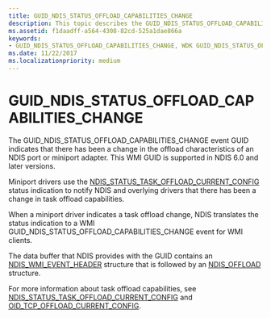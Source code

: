 ```yaml
---
title: GUID_NDIS_STATUS_OFFLOAD_CAPABILITIES_CHANGE
description: This topic describes the GUID_NDIS_STATUS_OFFLOAD_CAPABILITIES_CHANGE GUID for the NDIS WMI interface.
ms.assetid: f1daadff-a564-4308-82cd-525a1dae866a
keywords:
- GUID_NDIS_STATUS_OFFLOAD_CAPABILITIES_CHANGE, WDK GUID_NDIS_STATUS_OFFLOAD_CAPABILITIES_CHANGE network drivers
ms.date: 11/22/2017
ms.localizationpriority: medium
---
```


# GUID_NDIS_STATUS_OFFLOAD_CAPABILITIES_CHANGE

The GUID_NDIS_STATUS_OFFLOAD_CAPABILITIES_CHANGE event GUID indicates that there has been a change in the offload characteristics of an NDIS port or miniport adapter. This WMI GUID is supported in NDIS 6.0 and later versions.

Miniport drivers use the [NDIS_STATUS_TASK_OFFLOAD_CURRENT_CONFIG](ndis-status-task-offload-current-config.md) status indication to notify NDIS and overlying drivers that there has been a change in task offload capabilities.

When a miniport driver indicates a task offload change, NDIS translates the status indication to a WMI GUID_NDIS_STATUS_OFFLOAD_CAPABILITIES_CHANGE event for WMI clients.

The data buffer that NDIS provides with the GUID contains an [NDIS_WMI_EVENT_HEADER](https://docs.microsoft.com/windows-hardware/drivers/ddi/ntddndis/ns-ntddndis-_ndis_wmi_event_header) structure that is followed by an [NDIS_OFFLOAD](https://docs.microsoft.com/windows-hardware/drivers/ddi/ntddndis/ns-ntddndis-_ndis_offload) structure.

For more information about task offload capabilities, see [NDIS_STATUS_TASK_OFFLOAD_CURRENT_CONFIG](ndis-status-task-offload-current-config.md) and [OID_TCP_OFFLOAD_CURRENT_CONFIG](oid-tcp-offload-current-config.md).

